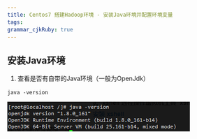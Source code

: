 ```yaml
---
title: Centos7 搭建Hadoop环境 - 安装Java环境并配置环境变量
tags: 
grammar_cjkRuby: true
---
```


## 安装Java环境
1. 查看是否有自带的Java环境（一般为OpenJdk）
``` shell?linenums
java -version
```
![返回结果][1]


  [1]: ./images/1536222039255.jpg